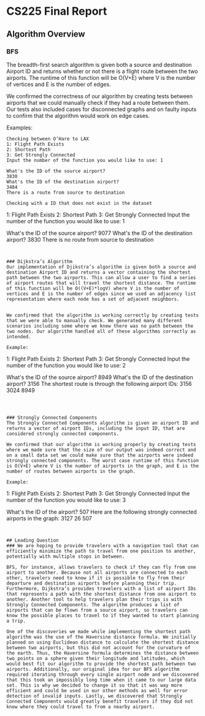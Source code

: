 # CS225 Final Report
## Algorithm Overview

### BFS
The breadth-first search algorithm is given both a source and destination Airport ID and returns whether or not there is a flight route between the two airports. The runtime of this function will be O(V+E) where V is the number of vertices and E is the number of edges.

We confirmed the correctness of our algorithm by creating tests between airports that we could manually check if they had a route between them. Our tests also included cases for disconnected graphs and on faulty inputs to confirm that the algorithm would work on edge cases.

Examples:
```
Checking between O’Hare to LAX
1: Flight Path Exists
2: Shortest Path
3: Get Strongly Connected
Input the number of the function you would like to use: 1

What's the ID of the source airport?
3830 
What's the ID of the destination airport?
3484
There is a route from source to destination

Checking with a ID that does not exist in the dataset
```
1: Flight Path Exists
2: Shortest Path
3: Get Strongly Connected
Input the number of the function you would like to use: 1

What's the ID of the source airport?
9077
What's the ID of the destination airport?
3830
There is no route from source to destination

```


### Dijkstra’s Algorithm
Our implementation of Djikstra’s algorithm is given both a source and destination Airport ID and returns a vector containing the shortest path between the two airports. This can allow a user to find a series of airport routes that will travel the shortest distance. The runtime of this function will be O((V+E)*logV) where V is the number of vertices and E is the number of edges since we used an adjacency list representation where each node has a set of adjacent neighbors.


We confirmed that the algorithm is working correctly by creating tests that we were able to manually check. We generated many different scenarios including some where we knew there was no path between the two nodes. Our algorithm handled all of these algorithms correctly as intended.

Example:
```
1: Flight Path Exists
2: Shortest Path
3: Get Strongly Connected
Input the number of the function you would like to use: 2

What's the ID of the source airport?
8949
What's the ID of the destination airport?
3156
The shortest route is through the following airport IDs: 3156 3024 8949
```



### Strongly Connected Components
The Strongly Connected Components algorithm is given an airport ID and returns a vector of airport IDs, including the input ID, that are considered strongly connected components. 

We confirmed that our algorithm is working properly by creating tests where we made sure that the size of our output was indeed correct and on a small data set we could make sure that the airports were indeed strongly connected components. The worst case runtime of this function is O(V+E) where V is the number of airports in the graph, and E is the number of routes between airports in the graph.

Example: 

```
1: Flight Path Exists
2: Shortest Path
3: Get Strongly Connected
Input the number of the function you would like to use: 3

What's the ID of the airport?
507
Here are the following strongly connected airports in the graph: 3127 26 507
```


## Leading Question
### We are hoping to provide travelers with a navigation tool that can efficiently minimize the path to travel from one position to another, potentially with multiple stops in between.

BFS, for instance, allows travelers to check if they can fly from one airport to another. Because not all airports are connected to each other, travelers need to know if it is possible to fly from their departure and destination airports before planning their trip. Furthermore, Dijkstra’s provides travelers with a list of airport IDs that represents a path with the shortest distance from one airport to another. Another tool to help travelers plan their trips is with Strongly Connected Components. The algorithm produces a list of airports that can be flown from a source airport, so travelers can know the possible places to travel to if they wanted to start planning a trip.

One of the discoveries we made while implementing the shortest path algorithm was the use of the Haversine distance formula. We initially planned on using Euclidean distance to calculate the shortest distance between two airports, but this did not account for the curvature of the earth. Thus, the Haversine formula determines the distance between two points on a sphere given their longitude and latitudes, which would best fit our algorithm to provide the shortest path between two airports. Additionally, our original idea for our BFS algorithm required iterating through every single airport node and we discovered that this took an impossibly long time when it came to our large data set. This is why we decided to change it so that it was way more efficient and could be used in our other methods as well for error detection of invalid inputs. Lastly, we discovered that Strongly Connected Components would greatly benefit travelers if they did not know where they could travel to from a nearby airport. 

